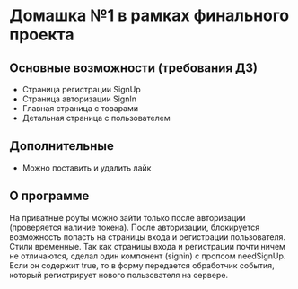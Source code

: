 # Домашка №1 в рамках финального проекта

## Основные возможности (требования ДЗ)
- Страница регистрации SignUp
- Страница авторизации SignIn
- Главная страница с товарами
- Детальная страница с пользователем

## Дополнительные
- Можно поставить и удалить лайк

## О программе
На приватные роуты можно зайти только после авторизации (проверяется наличие токена). После авторизации, блокируется возможность попасть на страницы входа и регистрации пользователя. Стили временные. 
Так как страницы входа и регистрации почти ничем не отличаются, сделал один компонент (signin) с пропсом  needSignUp. Если он содержит true, то в форму передается обработчик события, который регистрирует нового пользователя на сервере. 